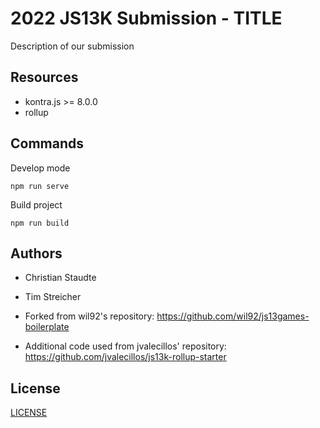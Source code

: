 # 2022 JS13K Submission - TITLE

Description of our submission

## Resources

- kontra.js >= 8.0.0
- rollup

## Commands

Develop mode
```
npm run serve
```

Build project
```
npm run build
```

## Authors

- Christian Staudte
- Tim Streicher

- Forked from wil92's repository: https://github.com/wil92/js13games-boilerplate  
- Additional code used from jvalecillos' repository: https://github.com/jvalecillos/js13k-rollup-starter

## License

[LICENSE](./LICENSE.md)
